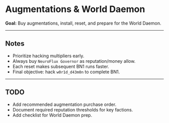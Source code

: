 # Augmentations & World Daemon

**Goal:** Buy augmentations, install, reset, and prepare for the World Daemon.  

---

## Notes
- Prioritize hacking multipliers early.  
- Always buy `NeuroFlux Governor` as reputation/money allow.  
- Each reset makes subsequent BN1 runs faster.  
- Final objective: hack `w0r1d_d43m0n` to complete BN1.  

---

## TODO
- Add recommended augmentation purchase order.  
- Document required reputation thresholds for key factions.  
- Add checklist for World Daemon prep.  
